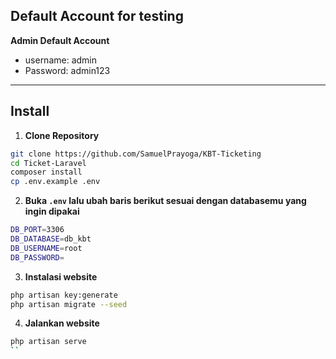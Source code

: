 ## Default Account for testing

**Admin Default Account**

-   username: admin
-   Password: admin123

---

## Install

1. **Clone Repository**

```bash
git clone https://github.com/SamuelPrayoga/KBT-Ticketing
cd Ticket-Laravel
composer install
cp .env.example .env
```

2. **Buka `.env` lalu ubah baris berikut sesuai dengan databasemu yang ingin dipakai**

```bash
DB_PORT=3306
DB_DATABASE=db_kbt
DB_USERNAME=root
DB_PASSWORD=
```

3. **Instalasi website**

```bash
php artisan key:generate
php artisan migrate --seed
```

4. **Jalankan website**

```bash
php artisan serve
``
